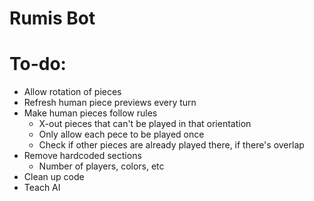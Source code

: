 # Rumis Bot

# To-do:
- Allow rotation of pieces
- Refresh human piece previews every turn
- Make human pieces follow rules
  - X-out pieces that can't be played in that orientation
  - Only allow each pece to be played once
  - Check if other pieces are already played there, if there's overlap
- Remove hardcoded sections
  - Number of players, colors, etc
- Clean up code
- Teach AI
